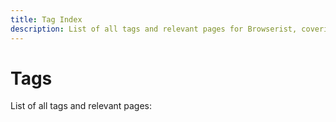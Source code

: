 ```yaml
---
title: Tag Index
description: List of all tags and relevant pages for Browserist, covering tutorials, documentation, and examples.
---
```


# Tags

List of all tags and relevant pages:

<!-- material/tags -->
